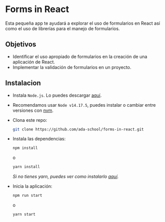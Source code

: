 # Forms in React

Esta pequeña app te ayudará a explorar el uso de formularios en React así como el uso de librerías para el manejo de formularios.

## Objetivos

- Identificar el uso apropiado de formularios en la creación de una aplicación de React.
- Implementar la validación de formularios en un proyecto.

## Instalacion

- Instala `Node.js`. Lo puedes descargar [aquí](https://nodejs.org/en/download/).
- Recomendamos usar `Node v14.17.5`, puedes instalar o cambiar entre versiones con [nvm](https://github.com/nvm-sh/nvm).
- Clona este repo:

  ```bash
  git clone https://github.com/ada-school/forms-in-react.git
  ```

- Instala las dependencias:

  ```bash
  npm install
  ```

  o

  ```bash
  yarn install
  ```

  _Si no tienes yarn, puedes ver como instalarlo [aquí](https://classic.yarnpkg.com/en/docs/install)._

- Inicia la aplicación:
  ```bash
  npm run start
  ```
  o
  ```bash
  yarn start
  ```
